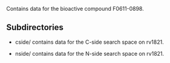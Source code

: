 Contains data for the bioactive compound F0611-0898.

## Subdirectories

- cside/ contains data for the C-side search space on rv1821.

- nside/ contains data for the N-side search space on rv1821.

